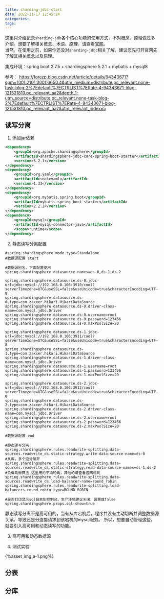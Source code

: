 ```yaml
---
title: sharding-jdbc-start
date: 2022-11-17 12:45:24
categories:
tags:
---
```


这里只介绍记录`sharding-jdb`各个核心功能的使用方式，不对概念、原理做过多介绍。想要了解相关概念、术语、原理，请查看[官网](https://shardingsphere.apache.org/index_zh.html)。    
当然，在使用之前，如果你还没对`sharding-jdbc`相关了解，建议您先打开官网先了解其相关概念以及原理。

集成环境：spring boot 2.7.5 + shardingsphere 5.2.1 + mybatis + mysql8

参考： https://forezp.blog.csdn.net/article/details/94343671?spm=1001.2101.3001.6650.4&utm_medium=distribute.pc_relevant.none-task-blog-2%7Edefault%7ECTRLIST%7ERate-4-94343671-blog-121531810.pc_relevant_aa2&depth_1-utm_source=distribute.pc_relevant.none-task-blog-2%7Edefault%7ECTRLIST%7ERate-4-94343671-blog-121531810.pc_relevant_aa2&utm_relevant_index=5

## 读写分离

1. 添加jar依赖
```xml
<dependency>
    <groupId>org.apache.shardingsphere</groupId>
    <artifactId>shardingsphere-jdbc-core-spring-boot-starter</artifactId>
    <version>5.2.1</version>
</dependency>
<dependency>
    <groupId>org.yaml</groupId>
    <artifactId>snakeyaml</artifactId>
    <version>1.33</version>
</dependency>
<dependency>
    <groupId>org.mybatis.spring.boot</groupId>
    <artifactId>mybatis-spring-boot-starter</artifactId>
    <version>2.2.2</version>
</dependency>
<dependency>
    <groupId>mysql</groupId>
    <artifactId>mysql-connector-java</artifactId>
    <scope>runtime</scope>
</dependency>
```

2. 静态读写分离配置
```properties
#spring.shardingsphere.mode.type=Standalone
#数据源配置 start

#数据源别名，下面配置使用
spring.shardingsphere.datasource.names=ds-0,ds-1,ds-2

spring.shardingsphere.datasource.ds-0.jdbc-url=jdbc:mysql://192.168.0.106:3910/cool?serverTimezone=UTC&useSSL=false&useUnicode=true&characterEncoding=UTF-8
spring.shardingsphere.datasource.ds-0.type=com.zaxxer.hikari.HikariDataSource
spring.shardingsphere.datasource.ds-0.driver-class-name=com.mysql.jdbc.Driver
spring.shardingsphere.datasource.ds-0.username=root
spring.shardingsphere.datasource.ds-0.password=123456
spring.shardingsphere.datasource.ds-0.maxPoolSize=20

spring.shardingsphere.datasource.ds-1.jdbc-url=jdbc:mysql://192.168.0.106:3911/cool?serverTimezone=UTC&useSSL=false&useUnicode=true&characterEncoding=UTF-8
spring.shardingsphere.datasource.ds-1.type=com.zaxxer.hikari.HikariDataSource
spring.shardingsphere.datasource.ds-1.driver-class-name=com.mysql.jdbc.Driver
spring.shardingsphere.datasource.ds-1.username=root
spring.shardingsphere.datasource.ds-1.password=123456
spring.shardingsphere.datasource.ds-1.maxPoolSize=20

spring.shardingsphere.datasource.ds-2.jdbc-url=jdbc:mysql://192.168.0.106:3912/cool?serverTimezone=UTC&useSSL=false&useUnicode=true&characterEncoding=UTF-8
spring.shardingsphere.datasource.ds-2.type=com.zaxxer.hikari.HikariDataSource
spring.shardingsphere.datasource.ds-2.driver-class-name=com.mysql.jdbc.Driver
spring.shardingsphere.datasource.ds-2.username=root
spring.shardingsphere.datasource.ds-2.password=123456
spring.shardingsphere.datasource.ds-2.maxPoolSize=20

#数据源配置 end

#静态读写分离
spring.shardingsphere.rules.readwrite-splitting.data-sources.readwrite_ds.static-strategy.write-data-source-name=ds-0
#从库，多个逗号隔开
spring.shardingsphere.rules.readwrite-splitting.data-sources.readwrite_ds.static-strategy.read-data-source-names=ds-1,ds-2
#负载均衡算法,这里用的平均轮询，其他的请查看官网说明
spring.shardingsphere.rules.readwrite-splitting.data-sources.readwrite_ds.load-balancer-name=round_robin
spring.shardingsphere.rules.readwrite-splitting.load-balancers.round_robin.type=ROUND_ROBIN

#是否打印显示sql日志到控制台。生产环境建议关闭，设置成false
spring.shardingsphere.props.sql-show=true

```

静态读写分离不是高可用的，当有从库宕机后，程序并没有主动切断并调整数据源关系，导致还是分连接请求到该宕机的mysql服务。
所以，想要自动管理这些，就要引入高可用和动态读写的功能。

3. 高可用和动态数据源

4. 测试实验

{%asset_img a-1.png%}


## 分表

## 分库
